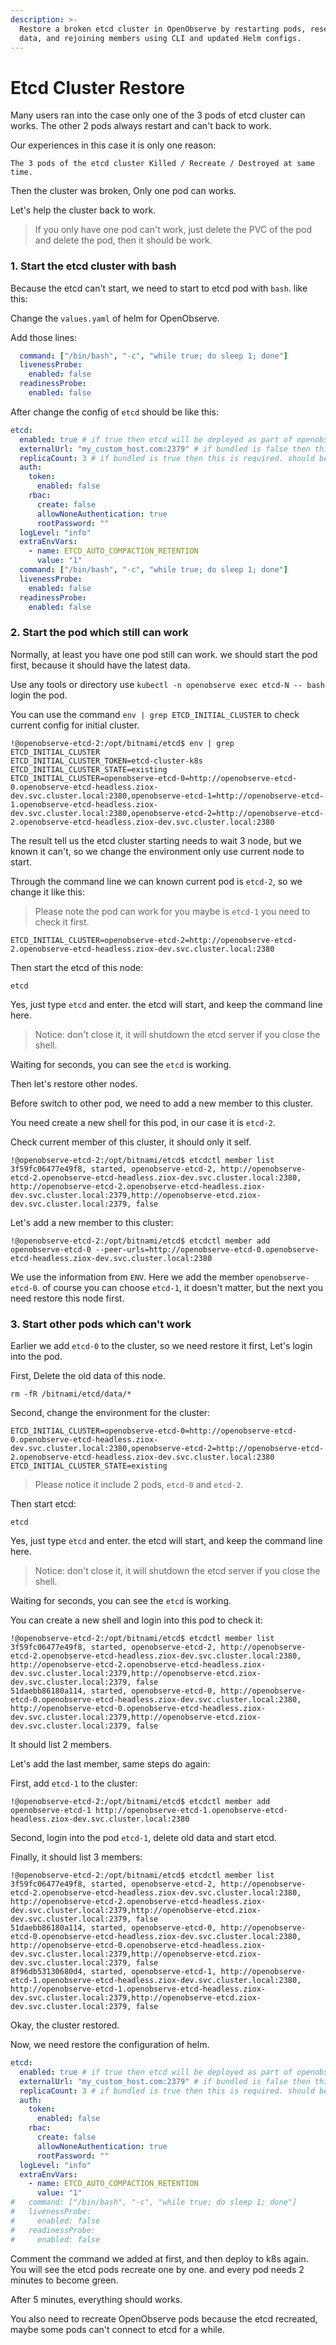 ```yaml
---
description: >-
  Restore a broken etcd cluster in OpenObserve by restarting pods, resetting
  data, and rejoining members using CLI and updated Helm configs.
---
```

# Etcd Cluster Restore

Many users ran into the case only one of the 3 pods of etcd cluster can works. The other 2 pods always restart and can't back to work.

Our experiences in this case it is only one reason:

```
The 3 pods of the etcd cluster Killed / Recreate / Destroyed at same time.
```

Then the cluster was broken, Only one pod can works.

Let's help the cluster back to work.

> If you only have one pod can't work, just delete the PVC of the pod and delete the pod, then it should be work.

### 1. Start the etcd cluster with bash

Because the etcd can't start, we need to start to etcd pod with `bash`. like this:

Change the `values.yaml` of helm for OpenObserve.

Add those lines:

```yaml
  command: ["/bin/bash", "-c", "while true; do sleep 1; done"]
  livenessProbe:
    enabled: false
  readinessProbe:
    enabled: false
```

After change the config of `etcd` should be like this:

```yaml
etcd:
  enabled: true # if true then etcd will be deployed as part of openobserve
  externalUrl: "my_custom_host.com:2379" # if bundled is false then this is required
  replicaCount: 3 # if bundled is true then this is required. should be odd number
  auth:
    token:
      enabled: false
    rbac:
      create: false
      allowNoneAuthentication: true
      rootPassword: ""
  logLevel: "info"
  extraEnvVars:
    - name: ETCD_AUTO_COMPACTION_RETENTION
      value: "1"
  command: ["/bin/bash", "-c", "while true; do sleep 1; done"]
  livenessProbe:
    enabled: false
  readinessProbe:
    enabled: false
```

### 2. Start the pod which still can work

Normally, at least you have one pod still can work. we should start the pod first, because it should have the latest data.

Use any tools or directory use `kubectl -n openobserve exec etcd-N -- bash` login the pod.

You can use the command `env | grep ETCD_INITIAL_CLUSTER` to check current config for initial cluster.

```shell
!@openobserve-etcd-2:/opt/bitnami/etcd$ env | grep ETCD_INITIAL_CLUSTER
ETCD_INITIAL_CLUSTER_TOKEN=etcd-cluster-k8s
ETCD_INITIAL_CLUSTER_STATE=existing
ETCD_INITIAL_CLUSTER=openobserve-etcd-0=http://openobserve-etcd-0.openobserve-etcd-headless.ziox-dev.svc.cluster.local:2380,openobserve-etcd-1=http://openobserve-etcd-1.openobserve-etcd-headless.ziox-dev.svc.cluster.local:2380,openobserve-etcd-2=http://openobserve-etcd-2.openobserve-etcd-headless.ziox-dev.svc.cluster.local:2380
```

The result tell us the etcd cluster starting needs to wait 3 node, but we known it can't, so we change the environment only use current node to start.

Through the command line we can known current pod is `etcd-2`, so we change it like this:

> Please note the pod can work for you maybe is `etcd-1` you need to check it first.

```shell
ETCD_INITIAL_CLUSTER=openobserve-etcd-2=http://openobserve-etcd-2.openobserve-etcd-headless.ziox-dev.svc.cluster.local:2380
```

Then start the etcd of this node:

```shell
etcd
```

Yes, just type `etcd` and enter. the etcd will start, and keep the command line here.

> Notice: don't close it, it will shutdown the etcd server if you close the shell.

Waiting for seconds, you can see the `etcd` is working.

Then let's restore other nodes.

Before switch to other pod, we need to add a new member to this cluster.

You need create a new shell for this pod, in our case it is `etcd-2`.

Check current member of this cluster, it should only it self.
```shell
!@openobserve-etcd-2:/opt/bitnami/etcd$ etcdctl member list
3f59fc06477e49f8, started, openobserve-etcd-2, http://openobserve-etcd-2.openobserve-etcd-headless.ziox-dev.svc.cluster.local:2380, http://openobserve-etcd-2.openobserve-etcd-headless.ziox-dev.svc.cluster.local:2379,http://openobserve-etcd.ziox-dev.svc.cluster.local:2379, false
```

Let's add a new member to this cluster:

```shell
!@openobserve-etcd-2:/opt/bitnami/etcd$ etcdctl member add openobserve-etcd-0 --peer-urls=http://openobserve-etcd-0.openobserve-etcd-headless.ziox-dev.svc.cluster.local:2380
```

We use the information from `ENV`. Here we add the member `openobserve-etcd-0`. of course you can choose `etcd-1`, it doesn't matter, but the next you need restore this node first.

### 3. Start other pods which can't work

Earlier we add `etcd-0` to the cluster, so we need restore it first, Let's login into the pod.

First, Delete the old data of this node.

```shell
rm -fR /bitnami/etcd/data/*
```

Second, change the environment for the cluster:

```shell
ETCD_INITIAL_CLUSTER=openobserve-etcd-0=http://openobserve-etcd-0.openobserve-etcd-headless.ziox-dev.svc.cluster.local:2380,openobserve-etcd-2=http://openobserve-etcd-2.openobserve-etcd-headless.ziox-dev.svc.cluster.local:2380
ETCD_INITIAL_CLUSTER_STATE=existing
```

> Please notice it include 2 pods, `etcd-0` and `etcd-2`.

Then start etcd:

```shell
etcd
```

Yes, just type `etcd` and enter. the etcd will start, and keep the command line here.

> Notice: don't close it, it will shutdown the etcd server if you close the shell.

Waiting for seconds, you can see the `etcd` is working.

You can create a new shell and login into this pod to check it:

```shell
!@openobserve-etcd-2:/opt/bitnami/etcd$ etcdctl member list
3f59fc06477e49f8, started, openobserve-etcd-2, http://openobserve-etcd-2.openobserve-etcd-headless.ziox-dev.svc.cluster.local:2380, http://openobserve-etcd-2.openobserve-etcd-headless.ziox-dev.svc.cluster.local:2379,http://openobserve-etcd.ziox-dev.svc.cluster.local:2379, false
51daebb86180a114, started, openobserve-etcd-0, http://openobserve-etcd-0.openobserve-etcd-headless.ziox-dev.svc.cluster.local:2380, http://openobserve-etcd-0.openobserve-etcd-headless.ziox-dev.svc.cluster.local:2379,http://openobserve-etcd.ziox-dev.svc.cluster.local:2379, false
```

It should list 2 members.

Let's add the last member, same steps do again:

First, add `etcd-1` to the cluster:

```shell
!@openobserve-etcd-2:/opt/bitnami/etcd$ etcdctl member add openobserve-etcd-1 http://openobserve-etcd-1.openobserve-etcd-headless.ziox-dev.svc.cluster.local:2380
```

Second, login into the pod `etcd-1`, delete old data and start etcd.

Finally, it should list 3 members:

```shell
!@openobserve-etcd-2:/opt/bitnami/etcd$ etcdctl member list
3f59fc06477e49f8, started, openobserve-etcd-2, http://openobserve-etcd-2.openobserve-etcd-headless.ziox-dev.svc.cluster.local:2380, http://openobserve-etcd-2.openobserve-etcd-headless.ziox-dev.svc.cluster.local:2379,http://openobserve-etcd.ziox-dev.svc.cluster.local:2379, false
51daebb86180a114, started, openobserve-etcd-0, http://openobserve-etcd-0.openobserve-etcd-headless.ziox-dev.svc.cluster.local:2380, http://openobserve-etcd-0.openobserve-etcd-headless.ziox-dev.svc.cluster.local:2379,http://openobserve-etcd.ziox-dev.svc.cluster.local:2379, false
8f96db53130680d4, started, openobserve-etcd-1, http://openobserve-etcd-1.openobserve-etcd-headless.ziox-dev.svc.cluster.local:2380, http://openobserve-etcd-1.openobserve-etcd-headless.ziox-dev.svc.cluster.local:2379,http://openobserve-etcd.ziox-dev.svc.cluster.local:2379, false
```

Okay, the cluster restored.

Now, we need restore the configuration of helm. 

```yaml
etcd:
  enabled: true # if true then etcd will be deployed as part of openobserve
  externalUrl: "my_custom_host.com:2379" # if bundled is false then this is required
  replicaCount: 3 # if bundled is true then this is required. should be odd number
  auth:
    token:
      enabled: false
    rbac:
      create: false
      allowNoneAuthentication: true
      rootPassword: ""
  logLevel: "info"
  extraEnvVars:
    - name: ETCD_AUTO_COMPACTION_RETENTION
      value: "1"
#   command: ["/bin/bash", "-c", "while true; do sleep 1; done"]
#   livenessProbe:
#     enabled: false
#   readinessProbe:
#     enabled: false
```

Comment the command we added at first, and then deploy to k8s again. You will see the etcd pods recreate one by one. and every pod needs 2 minutes to become green.

After 5 minutes, everything should works. 

You also need to recreate OpenObserve pods because the etcd recreated, maybe some pods can't connect to etcd for a while.
